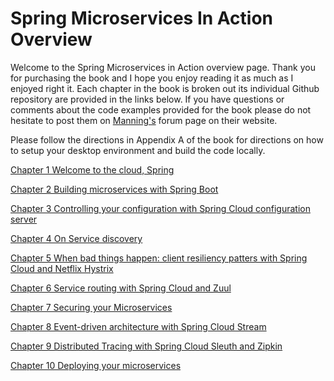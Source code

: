 # Spring Microservices In Action Overview

Welcome to the Spring Microservices in Action overview page.  Thank you for purchasing the book and I hope you enjoy reading it as much as I enjoyed right it.
Each chapter in the book is broken out its individual Github repository are provided in the links below.  If you have questions or comments about the code examples provided for the book please do not hesitate to post them on [Manning's](http://manning.com) forum page on their website.

Please follow the directions in Appendix A of the book for directions on how to setup your desktop environment and build the code locally.

[Chapter 1 Welcome to the cloud, Spring](https://github.com/carnellj/spmia-chapter1)

[Chapter 2 Building microservices with Spring Boot](https://github.com/carnellj/spmia-chapter2)

[Chapter 3 Controlling your configuration with Spring Cloud configuration server](https://github.com/carnellj/spmia-chapter3)

[Chapter 4 On Service discovery](https://github.com/carnellj/spmia-chapter4)

[Chapter 5 When bad things happen: client resiliency patters with Spring Cloud and Netflix Hystrix](https://github.com/carnellj/spmia-chapter5)

[Chapter 6 Service routing with Spring Cloud and Zuul](https://github.com/carnellj/spmia-chapter6)

[Chapter 7 Securing your Microservices](https://github.com/carnellj/spmia-chapter7)

[Chapter 8 Event-driven architecture with Spring Cloud Stream](https://github.com/carnellj/spmia-chapter8)

[Chapter 9 Distributed Tracing with Spring Cloud Sleuth and Zipkin](https://github.com/carnellj/spmia-chapter9)

[Chapter 10 Deploying your microservices](https://github.com/carnellj/spmia-chapter10)
